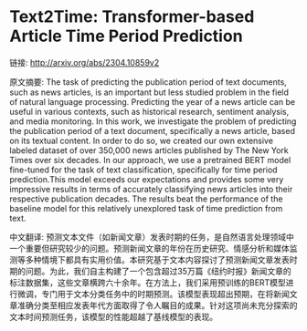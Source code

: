 # Text2Time: Transformer-based Article Time Period Prediction

链接: http://arxiv.org/abs/2304.10859v2

原文摘要:
The task of predicting the publication period of text documents, such as news
articles, is an important but less studied problem in the field of natural
language processing. Predicting the year of a news article can be useful in
various contexts, such as historical research, sentiment analysis, and media
monitoring. In this work, we investigate the problem of predicting the
publication period of a text document, specifically a news article, based on
its textual content. In order to do so, we created our own extensive labeled
dataset of over 350,000 news articles published by The New York Times over six
decades. In our approach, we use a pretrained BERT model fine-tuned for the
task of text classification, specifically for time period prediction.This model
exceeds our expectations and provides some very impressive results in terms of
accurately classifying news articles into their respective publication decades.
The results beat the performance of the baseline model for this relatively
unexplored task of time prediction from text.

中文翻译:
预测文本文件（如新闻文章）发表时期的任务，是自然语言处理领域中一个重要但研究较少的问题。预测新闻文章的年份在历史研究、情感分析和媒体监测等多种情境下都具有实用价值。本研究基于文本内容探讨了预测新闻文章发表时期的问题。为此，我们自主构建了一个包含超过35万篇《纽约时报》新闻文章的标注数据集，这些文章横跨六十余年。在方法上，我们采用预训练的BERT模型进行微调，专门用于文本分类任务中的时期预测。该模型表现超出预期，在将新闻文章准确分类至相应发表年代方面取得了令人瞩目的成果。针对这项尚未充分探索的文本时间预测任务，该模型的性能超越了基线模型的表现。
